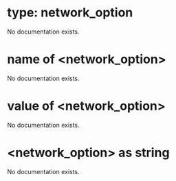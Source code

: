 # type: network_option

No documentation exists.

# name of &lt;network_option&gt;

No documentation exists.

# value of &lt;network_option&gt;

No documentation exists.

# &lt;network_option&gt; as string

No documentation exists.

